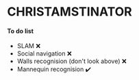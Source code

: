 # CHRISTAMSTINATOR

#### To do list

- SLAM :x:
- Social navigation :x:
- Walls recognision (don't look above) :x:
- Mannequin recognision :heavy_check_mark:
